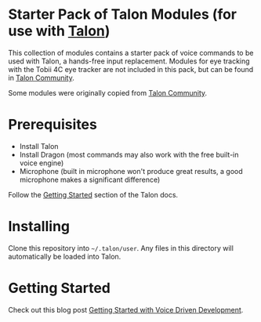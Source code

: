 # Starter Pack of Talon Modules (for use with [Talon](https://talonvoice.com/))

This collection of modules contains a starter pack of voice commands to be used with Talon, a hands-free input replacement. Modules for eye tracking with the Tobii 4C eye tracker are not included in this pack, but can be found in [Talon Community](https://github.com/dwiel/talon_community). 

Some modules were originally copied from [Talon Community](https://github.com/dwiel/talon_community).


# Prerequisites
- Install Talon
- Install Dragon (most commands may also work with the free built-in voice engine)
- Microphone (built in microphone won't produce great results, a good microphone makes a significant difference)

Follow the [Getting Started](https://talonvoice.com/docs/) section of the Talon docs.

# Installing
Clone this repository into `~/.talon/user`. Any files in this directory will automatically be loaded into Talon. 

# Getting Started
Check out this blog post [Getting Started with Voice Driven Development](https://whalequench.club/blog/2019/09/03/learning-to-speak-code.html).
